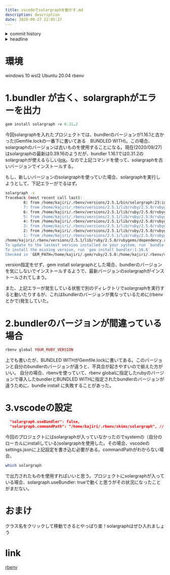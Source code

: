```yaml
---
title: vscodeでsolargraphを動かす.md
description: description
date: 2020-09-27 22:05:27
---
```

<!-- history area start -->
<details><summary>commit history</summary><div><ol>
<li>2020/09/27 21:59:51 2e3bbe1</li>
<li>2020/09/27 21:54:19 98c7081</li>
</ol></div></details>
<!-- history area end -->
<!-- toc area start -->
<details><summary>headline</summary><div>
<!-- START doctoc generated TOC please keep comment here to allow auto update -->
<!-- DON'T EDIT THIS SECTION, INSTEAD RE-RUN doctoc TO UPDATE -->


- [環境](#%E7%92%B0%E5%A2%83)
- [1.bundler が古く、solargraphがエラーを出力](#1bundler-%E3%81%8C%E5%8F%A4%E3%81%8Fsolargraph%E3%81%8C%E3%82%A8%E3%83%A9%E3%83%BC%E3%82%92%E5%87%BA%E5%8A%9B)
- [2.bundlerのバージョンが間違っている場合](#2bundler%E3%81%AE%E3%83%90%E3%83%BC%E3%82%B8%E3%83%A7%E3%83%B3%E3%81%8C%E9%96%93%E9%81%95%E3%81%A3%E3%81%A6%E3%81%84%E3%82%8B%E5%A0%B4%E5%90%88)
- [3.vscodeの設定](#3vscode%E3%81%AE%E8%A8%AD%E5%AE%9A)
- [おまけ](#%E3%81%8A%E3%81%BE%E3%81%91)
- [link](#link)

<!-- END doctoc generated TOC please keep comment here to allow auto update -->

</div></details>

<!-- toc area end -->
# 環境

windows 10
wsl2 Ubuntu 20.04
rbenv

# 1.bundler が古く、solargraphがエラーを出力

```ruby
gem install solargraph -v 0.31.2
```

今回solargraphを入れたプロジェクトでは、bundlerのバージョンが1.16.1と古かった(Gemfile.lockの一番下に書いてある　BUNDLED WITH)。この場合、solargraphのバージョンは古いものを使用することになる。現在(2020/09/27)はsolargraphの最新は0.39.16のようだが、bundler 1.16.1では0.31.2のsolargraphが使えるらしい[link](https://qiita.com/lp-peg/items/58f49c2f4920f363370b#2system%E3%81%A7%E4%BD%BF%E3%81%86solargraph%E3%81%AE%E3%83%90%E3%83%BC%E3%82%B8%E3%83%A7%E3%83%B3%E3%82%92%E4%B8%8B%E3%81%92%E3%82%8B)。なので上記コマンドを使って、solargraphを古いバージョンでインストールする。

もし、新しいバージョンのsolargraphを使っていた場合、solargraphを実行しようとして、下記エラーがでるはず。

```bash
solargraph -v
Traceback (most recent call last):
        8: from /home/kajiri/.rbenv/versions/2.5.1/bin/solargraph:23:in `<main>'
        7: from /home/kajiri/.rbenv/versions/2.5.1/lib/ruby/2.5.0/rubygems.rb:309:in `activate_bin_path'
        6: from /home/kajiri/.rbenv/versions/2.5.1/lib/ruby/2.5.0/rubygems.rb:309:in `synchronize'
        5: from /home/kajiri/.rbenv/versions/2.5.1/lib/ruby/2.5.0/rubygems.rb:310:in `block in activate_bin_path'
        4: from /home/kajiri/.rbenv/versions/2.5.1/lib/ruby/2.5.0/rubygems/specification.rb:1440:in `activate'
        3: from /home/kajiri/.rbenv/versions/2.5.1/lib/ruby/2.5.0/rubygems/specification.rb:1458:in `activate_dependencies'
        2: from /home/kajiri/.rbenv/versions/2.5.1/lib/ruby/2.5.0/rubygems/specification.rb:1458:in `each'
        1: from /home/kajiri/.rbenv/versions/2.5.1/lib/ruby/2.5.0/rubygems/specification.rb:1469:in `block in activate_dependencies'
/home/kajiri/.rbenv/versions/2.5.1/lib/ruby/2.5.0/rubygems/dependency.rb:312:in `to_specs': Could not find 'bundler' (1.16.6) required by your /home/kajiri/ghq/github.com/Gemfile.lock. (Gem::MissingSpecVersionError)
To update to the lastest version installed on your system, run `bundle update --bundler`.
To install the missing version, run `gem install bundler:1.16.6`
Checked in 'GEM_PATH=/home/kajiri/.gem/ruby/2.5.0:/home/kajiri/.rbenv/versions/2.5.1/lib/ruby/gems/2.5.0', execute `gem env` for more information
```

version指定をせず、gem install solargraphとした場合、bundlerのバージョンを気にしないでインストールするようで、最新バージョンのsolargraphがインストールされてしまう。

また、上記エラーが発生している状態で別のディレクトリでsolargraphを実行すると動いたりするが、これはbundlerのバージョンが異なっているために(rbenvとかで)発生していた。

# 2.bundlerのバージョンが間違っている場合

```ruby
rbenv global YOUR_RUBY_VERSION
```

上でも書いたが、BUNDLED WITHがGemfile.lockに書いてある。このバージョンと自分のbundlerのバージョンが違うと、不具合が起きやすいので揃えた方がいい。
自分の場合、rbenvを使っていて、rbenv globalに指定したrubyのバージョンで導入したbundlerとBUNDLED WITHに指定されたbundlerのバージョンが違うために、bundle install に失敗することがあった。

# 3.vscodeの設定

```json
  "solargraph.useBundler": false,
  "solargraph.commandPath": "/home/kajiri/.rbenv/shims/solargraph", // YOUR solargraph path
```

今回のプロジェクトにはsolargraphが入っていなかったのでsystemの（自分のローカルにinstallしている)solargraphを使用した。その場合、vscodeのsettings.jsonに上記設定を書き込む必要がある。commandPathがわからない場合、

```bash
which solargraph
```

で出力されたものを使用すればいいと思う。プロジェクトにsolargraphが入っている場合、solargraph.useBundler: trueで動くと思うがその状況になったことがまだない。

# おまけ
クラス名をクリックして移動できるとやっぱり楽！solargraphはぜひ入れましょう

# link
[rbenv](https://github.com/rbenv/rbenv)
